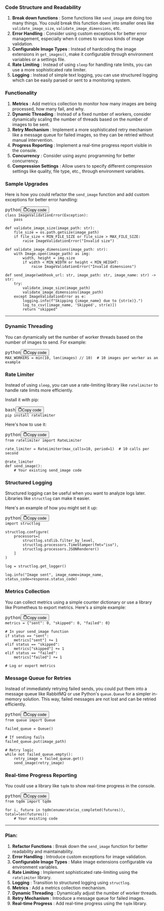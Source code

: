 ### Code Structure and Readability

1. **Break down functions** : Some functions like `send_image` are doing too many things. You could break this function down into smaller ones like `validate_image_size`, `validate_image_dimensions`, etc.
2. **Error Handling** : Consider using custom exceptions for better error management, especially when it comes to various kinds of image validation.
3. **Configurable Image Types** : Instead of hardcoding the image extensions in `get_images()`, make it configurable through environment variables or a settings file.
4. **Rate Limiting** : Instead of using `sleep` for handling rate limits, you can use a more sophisticated rate limiter.
5. **Logging** : Instead of simple text logging, you can use structured logging which can be easily parsed or sent to a monitoring system.

### Functionality

1. **Metrics** : Add metrics collection to monitor how many images are being processed, how many fail, and why.
2. **Dynamic Threading** : Instead of a fixed number of workers, consider dynamically scaling the number of threads based on the number of images to be sent.
3. **Retry Mechanism** : Implement a more sophisticated retry mechanism like a message queue for failed images, so they can be retried without manual intervention.
4. **Progress Reporting** : Implement a real-time progress report visible in the console.
5. **Concurrency** : Consider using async programming for better concurrency.
6. **Compression Settings** : Allow users to specify different compression settings like quality, file type, etc., through environment variables.

### Sample Upgrades

Here is how you could refactor the `send_image` function and add custom exceptions for better error handling:

<pre><div class="bg-black rounded-md mb-4"><div class="flex items-center relative text-gray-200 bg-gray-800 px-4 py-2 text-xs font-sans justify-between rounded-t-md"><span>python</span><button class="flex ml-auto gap-2"><svg stroke="currentColor" fill="none" stroke-width="2" viewBox="0 0 24 24" stroke-linecap="round" stroke-linejoin="round" class="h-4 w-4" height="1em" width="1em" xmlns="http://www.w3.org/2000/svg"><path d="M16 4h2a2 2 0 0 1 2 2v14a2 2 0 0 1-2 2H6a2 2 0 0 1-2-2V6a2 2 0 0 1 2-2h2"></path><rect x="8" y="2" width="8" height="4" rx="1" ry="1"></rect></svg>Copy code</button></div><div class="p-4 overflow-y-auto"><code class="!whitespace-pre hljs language-python">class ImageValidationError(Exception):
    pass

def validate_image_size(image_path: str):
    file_size = os.path.getsize(image_path)
    if file_size < MIN_FILE_SIZE or file_size > MAX_FILE_SIZE:
        raise ImageValidationError("Invalid size")

def validate_image_dimensions(image_path: str):
    with Image.open(image_path) as img:
        width, height = img.size
        if width < MIN_WIDTH or height < MIN_HEIGHT:
            raise ImageValidationError("Invalid dimensions")

def send_image(webhook_url: str, image_path: str, image_name: str) -> str:
    try:
        validate_image_size(image_path)
        validate_image_dimensions(image_path)
    except ImageValidationError as e:
        logging.info(f"Skipping {image_name} due to {str(e)}.")
        log_to_csv([image_name, 'Skipped', str(e)])
        return "skipped"</code></div></div></pre>

---



### Dynamic Threading

You can dynamically set the number of worker threads based on the number of images to send. For example:

<pre><div class="bg-black rounded-md mb-4"><div class="flex items-center relative text-gray-200 bg-gray-800 px-4 py-2 text-xs font-sans justify-between rounded-t-md"><span>python</span><button class="flex ml-auto gap-2"><svg stroke="currentColor" fill="none" stroke-width="2" viewBox="0 0 24 24" stroke-linecap="round" stroke-linejoin="round" class="h-4 w-4" height="1em" width="1em" xmlns="http://www.w3.org/2000/svg"><path d="M16 4h2a2 2 0 0 1 2 2v14a2 2 0 0 1-2 2H6a2 2 0 0 1-2-2V6a2 2 0 0 1 2-2h2"></path><rect x="8" y="2" width="8" height="4" rx="1" ry="1"></rect></svg>Copy code</button></div><div class="p-4 overflow-y-auto"><code class="!whitespace-pre hljs language-python">MAX_WORKERS = min(10, len(images) // 10)  # 10 images per worker as an example
</code></div></div></pre>

### Rate Limiter

Instead of using `sleep`, you can use a rate-limiting library like `ratelimiter` to handle rate limits more efficiently.

Install it with pip:

<pre><div class="bg-black rounded-md mb-4"><div class="flex items-center relative text-gray-200 bg-gray-800 px-4 py-2 text-xs font-sans justify-between rounded-t-md"><span>bash</span><button class="flex ml-auto gap-2"><svg stroke="currentColor" fill="none" stroke-width="2" viewBox="0 0 24 24" stroke-linecap="round" stroke-linejoin="round" class="h-4 w-4" height="1em" width="1em" xmlns="http://www.w3.org/2000/svg"><path d="M16 4h2a2 2 0 0 1 2 2v14a2 2 0 0 1-2 2H6a2 2 0 0 1-2-2V6a2 2 0 0 1 2-2h2"></path><rect x="8" y="2" width="8" height="4" rx="1" ry="1"></rect></svg>Copy code</button></div><div class="p-4 overflow-y-auto"><code class="!whitespace-pre hljs language-bash">pip install ratelimiter
</code></div></div></pre>

Here's how to use it:

<pre><div class="bg-black rounded-md mb-4"><div class="flex items-center relative text-gray-200 bg-gray-800 px-4 py-2 text-xs font-sans justify-between rounded-t-md"><span>python</span><button class="flex ml-auto gap-2"><svg stroke="currentColor" fill="none" stroke-width="2" viewBox="0 0 24 24" stroke-linecap="round" stroke-linejoin="round" class="h-4 w-4" height="1em" width="1em" xmlns="http://www.w3.org/2000/svg"><path d="M16 4h2a2 2 0 0 1 2 2v14a2 2 0 0 1-2 2H6a2 2 0 0 1-2-2V6a2 2 0 0 1 2-2h2"></path><rect x="8" y="2" width="8" height="4" rx="1" ry="1"></rect></svg>Copy code</button></div><div class="p-4 overflow-y-auto"><code class="!whitespace-pre hljs language-python">from ratelimiter import RateLimiter

rate_limiter = RateLimiter(max_calls=10, period=1)  # 10 calls per second

@rate_limiter
def send_image():
    # Your existing send_image code
</code></div></div></pre>

### Structured Logging

Structured logging can be useful when you want to analyze logs later. Libraries like `structlog` can make it easier.

Here's an example of how you might set it up:

<pre><div class="bg-black rounded-md mb-4"><div class="flex items-center relative text-gray-200 bg-gray-800 px-4 py-2 text-xs font-sans justify-between rounded-t-md"><span>python</span><button class="flex ml-auto gap-2"><svg stroke="currentColor" fill="none" stroke-width="2" viewBox="0 0 24 24" stroke-linecap="round" stroke-linejoin="round" class="h-4 w-4" height="1em" width="1em" xmlns="http://www.w3.org/2000/svg"><path d="M16 4h2a2 2 0 0 1 2 2v14a2 2 0 0 1-2 2H6a2 2 0 0 1-2-2V6a2 2 0 0 1 2-2h2"></path><rect x="8" y="2" width="8" height="4" rx="1" ry="1"></rect></svg>Copy code</button></div><div class="p-4 overflow-y-auto"><code class="!whitespace-pre hljs language-python">import structlog

structlog.configure(
    processors=[
        structlog.stdlib.filter_by_level,
        structlog.processors.TimeStamper(fmt="iso"),
        structlog.processors.JSONRenderer()
    ]
)

log = structlog.get_logger()

log.info("Image sent", image_name=image_name, status_code=response.status_code)
</code></div></div></pre>

### Metrics Collection

You can collect metrics using a simple counter dictionary or use a library like Prometheus to export metrics. Here's a simple example:

<pre><div class="bg-black rounded-md mb-4"><div class="flex items-center relative text-gray-200 bg-gray-800 px-4 py-2 text-xs font-sans justify-between rounded-t-md"><span>python</span><button class="flex ml-auto gap-2"><svg stroke="currentColor" fill="none" stroke-width="2" viewBox="0 0 24 24" stroke-linecap="round" stroke-linejoin="round" class="h-4 w-4" height="1em" width="1em" xmlns="http://www.w3.org/2000/svg"><path d="M16 4h2a2 2 0 0 1 2 2v14a2 2 0 0 1-2 2H6a2 2 0 0 1-2-2V6a2 2 0 0 1 2-2h2"></path><rect x="8" y="2" width="8" height="4" rx="1" ry="1"></rect></svg>Copy code</button></div><div class="p-4 overflow-y-auto"><code class="!whitespace-pre hljs language-python">metrics = {"sent": 0, "skipped": 0, "failed": 0}

# In your send_image function
if status == "sent":
    metrics["sent"] += 1
elif status == "skipped":
    metrics["skipped"] += 1
elif status == "failed":
    metrics["failed"] += 1

# Log or export metrics
</code></div></div></pre>

### Message Queue for Retries

Instead of immediately retrying failed sends, you could put them into a message queue like RabbitMQ or use Python's `queue.Queue` for a simpler in-memory solution. This way, failed messages are not lost and can be retried efficiently.

<pre><div class="bg-black rounded-md mb-4"><div class="flex items-center relative text-gray-200 bg-gray-800 px-4 py-2 text-xs font-sans justify-between rounded-t-md"><span>python</span><button class="flex ml-auto gap-2"><svg stroke="currentColor" fill="none" stroke-width="2" viewBox="0 0 24 24" stroke-linecap="round" stroke-linejoin="round" class="h-4 w-4" height="1em" width="1em" xmlns="http://www.w3.org/2000/svg"><path d="M16 4h2a2 2 0 0 1 2 2v14a2 2 0 0 1-2 2H6a2 2 0 0 1-2-2V6a2 2 0 0 1 2-2h2"></path><rect x="8" y="2" width="8" height="4" rx="1" ry="1"></rect></svg>Copy code</button></div><div class="p-4 overflow-y-auto"><code class="!whitespace-pre hljs language-python">from queue import Queue

failed_queue = Queue()

# If sending fails
failed_queue.put(image_path)

# Retry logic
while not failed_queue.empty():
    retry_image = failed_queue.get()
    send_image(retry_image)
</code></div></div></pre>

### Real-time Progress Reporting

You could use a library like `tqdm` to show real-time progress in the console.

<pre><div class="bg-black rounded-md mb-4"><div class="flex items-center relative text-gray-200 bg-gray-800 px-4 py-2 text-xs font-sans justify-between rounded-t-md"><span>python</span><button class="flex ml-auto gap-2"><svg stroke="currentColor" fill="none" stroke-width="2" viewBox="0 0 24 24" stroke-linecap="round" stroke-linejoin="round" class="h-4 w-4" height="1em" width="1em" xmlns="http://www.w3.org/2000/svg"><path d="M16 4h2a2 2 0 0 1 2 2v14a2 2 0 0 1-2 2H6a2 2 0 0 1-2-2V6a2 2 0 0 1 2-2h2"></path><rect x="8" y="2" width="8" height="4" rx="1" ry="1"></rect></svg>Copy code</button></div><div class="p-4 overflow-y-auto"><code class="!whitespace-pre hljs language-python">from tqdm import tqdm

for i, future in tqdm(enumerate(as_completed(futures)), total=len(futures)):
    # Your existing code</code></div></div></pre>


---


### Plan:

1. **Refactor Functions** : Break down the `send_image` function for better readability and maintainability.
2. **Error Handling** : Introduce custom exceptions for image validation.
3. **Configurable Image Types** : Make image extensions configurable via environment variables.
4. **Rate Limiting** : Implement sophisticated rate-limiting using the `ratelimiter` library.
5. **Logging** : Transition to structured logging using `structlog`.
6. **Metrics** : Add a metrics collection mechanism.
7. **Dynamic Threading** : Dynamically adjust the number of worker threads.
8. **Retry Mechanism** : Introduce a message queue for failed images.
9. **Real-time Progress** : Add real-time progress using the `tqdm` library.

